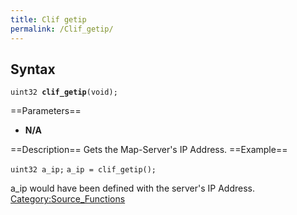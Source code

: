 ```yaml
---
title: Clif getip
permalink: /Clif_getip/
---
```


Syntax
------

`uint32 `**`clif_getip`**`(void);`

==Parameters==

-   **N/A**

==Description== Gets the Map-Server's IP Address.
==Example==

`uint32 a_ip;`
`a_ip = clif_getip();`

a_ip would have been defined with the server's IP Address.
[Category:Source_Functions](/Category:Source_Functions "wikilink")